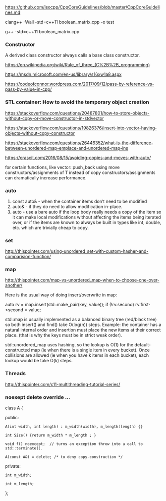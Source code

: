 https://github.com/isocpp/CppCoreGuidelines/blob/master/CppCoreGuidelines.md

clang++ -Wall -std=c++11 boolean_matrix.cpp -o test

g++ -std=c++11 boolean_matrix.cpp


### Constructor

A derived class constructor always calls a base class constructor.

https://en.wikipedia.org/wiki/Rule_of_three_(C%2B%2B_programming)

https://msdn.microsoft.com/en-us/library/s16xw1a8.aspx


https://codeofconnor.wordpress.com/2017/09/12/pass-by-reference-vs-pass-by-value-in-cpp/



### STL container: How to avoid the temporary object creation

https://stackoverflow.com/questions/20487801/how-to-store-objects-without-copy-or-move-constructor-in-stdvector

https://stackoverflow.com/questions/19826376/insert-into-vector-having-objects-without-copy-constructor

https://stackoverflow.com/questions/26446352/what-is-the-difference-between-unordered-map-emplace-and-unordered-map-ins

https://crascit.com/2016/08/15/avoiding-copies-and-moves-with-auto/

for certain functions, like vector<T>::push_back using move constructors/assignments of T instead of copy constructors/assignments can dramatically increase performance.

### auto

1. const auto&  - when the container items don’t need to be modified
2. auto&  - if they do need to allow modification in-place.
3. auto   -  use a bare auto if the loop body really needs a copy of the item so it can make local modifications without affecting the items being iterated over, or if the items are known to always be built in types like int, double, etc. which are trivially cheap to copy.

### set
http://thispointer.com/using-unordered_set-with-custom-hasher-and-comparision-function/


### map

http://thispointer.com/map-vs-unordered_map-when-to-choose-one-over-another/

Here is the usual way of doing insert/overwrite in map:

auto rv = map.insert(std::make_pair(key, value));
if (!rv.second)
    rv.first->second = value;

 std::map is usually implemented as a balanced binary tree (red/black tree) so both insert() and find() take O(log(n)) steps.
 Example: the container has a natural internal order and insertion must place the new items at their correct place. (that is why the keys must be in strict weak order).

std::unordered_map uses hashing, so the lookup is O(1) for the default-constructed map (ie when there is a single item in every bucket). Once collisions are allowed (ie when you have k items in each bucket), each lookup would be take O(k) steps.


### Threads

http://thispointer.com/c11-multithreading-tutorial-series/

### noexept delete override ...
class A {

  public:

    A(int width, int length) : m_width(width), m_length(length) {}

    int Size() {return m_width * m_length ; }

    void f() noexcept;  // turns an exception throw into a call to std::terminate().

    A(const A&) = delete; /* to deny copy-construction */

  private:

    int m_width;

    int m_length;

};
